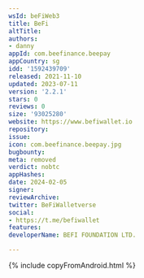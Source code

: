 ```yaml
---
wsId: beFiWeb3
title: BeFi
altTitle: 
authors:
- danny
appId: com.beefinance.beepay
appCountry: sg
idd: '1592439709'
released: 2021-11-10
updated: 2023-07-11
version: '2.2.1'
stars: 0
reviews: 0
size: '93025280'
website: https://www.befiwallet.io
repository: 
issue: 
icon: com.beefinance.beepay.jpg
bugbounty: 
meta: removed
verdict: nobtc
appHashes: 
date: 2024-02-05
signer: 
reviewArchive: 
twitter: BeFiWalletverse
social:
- https://t.me/befiwallet
features: 
developerName: BEFI FOUNDATION LTD.

---
```


{% include copyFromAndroid.html %}
